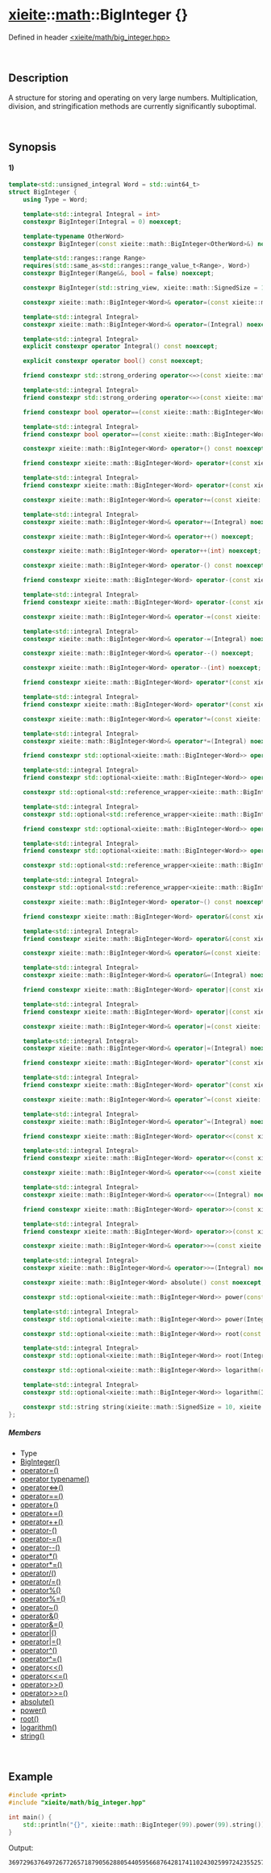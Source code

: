 # [xieite](../../xieite.md)\:\:[math](../../math.md)\:\:BigInteger \{\}
Defined in header [<xieite/math/big_integer.hpp>](../../../include/xieite/math/big_integer.hpp)

&nbsp;

## Description
A structure for storing and operating on very large numbers. Multiplication, division, and stringification methods are currently significantly suboptimal.

&nbsp;

## Synopsis
#### 1)
```cpp
template<std::unsigned_integral Word = std::uint64_t>
struct BigInteger {
    using Type = Word;

    template<std::integral Integral = int>
    constexpr BigInteger(Integral = 0) noexcept;

    template<typename OtherWord>
    constexpr BigInteger(const xieite::math::BigInteger<OtherWord>&) noexcept;

    template<std::ranges::range Range>
    requires(std::same_as<std::ranges::range_value_t<Range>, Word>)
    constexpr BigInteger(Range&&, bool = false) noexcept;

    constexpr BigInteger(std::string_view, xieite::math::SignedSize = 10, xieite::strings::NumberComponents = xieite::strings::NumberComponents()) noexcept;

    constexpr xieite::math::BigInteger<Word>& operator=(const xieite::math::BigInteger<Word>&) noexcept;

    template<std::integral Integral>
    constexpr xieite::math::BigInteger<Word>& operator=(Integral) noexcept;

    template<std::integral Integral>
    explicit constexpr operator Integral() const noexcept;

    explicit constexpr operator bool() const noexcept;

    friend constexpr std::strong_ordering operator<=>(const xieite::math::BigInteger<Word>&, const xieite::math::BigInteger<Word>&) noexcept;

    template<std::integral Integral>
    friend constexpr std::strong_ordering operator<=>(const xieite::math::BigInteger<Word>&, Integral) noexcept;

    friend constexpr bool operator==(const xieite::math::BigInteger<Word>&, const xieite::math::BigInteger<Word>&) const noexcept;

    template<std::integral Integral>
    friend constexpr bool operator==(const xieite::math::BigInteger<Word>&, Integral) const noexcept;

    constexpr xieite::math::BigInteger<Word> operator+() const noexcept;

    friend constexpr xieite::math::BigInteger<Word> operator+(const xieite::math::BigInteger<Word>&, const xieite::math::BigInteger<Word>&) noexcept;

    template<std::integral Integral>
    friend constexpr xieite::math::BigInteger<Word> operator+(const xieite::math::BigInteger<Word>&, Integral) noexcept;

    constexpr xieite::math::BigInteger<Word>& operator+=(const xieite::math::BigInteger<Word>&) noexcept;

    template<std::integral Integral>
    constexpr xieite::math::BigInteger<Word>& operator+=(Integral) noexcept;

    constexpr xieite::math::BigInteger<Word>& operator++() noexcept;

    constexpr xieite::math::BigInteger<Word> operator++(int) noexcept;

    constexpr xieite::math::BigInteger<Word> operator-() const noexcept;

    friend constexpr xieite::math::BigInteger<Word> operator-(const xieite::math::BigInteger<Word>&, const xieite::math::BigInteger<Word>&) noexcept;

    template<std::integral Integral>
    friend constexpr xieite::math::BigInteger<Word> operator-(const xieite::math::BigInteger<Word>&, Integral) noexcept;

    constexpr xieite::math::BigInteger<Word>& operator-=(const xieite::math::BigInteger<Word>&) noexcept;

    template<std::integral Integral>
    constexpr xieite::math::BigInteger<Word>& operator-=(Integral) noexcept;

    constexpr xieite::math::BigInteger<Word>& operator--() noexcept;

    constexpr xieite::math::BigInteger<Word> operator--(int) noexcept;

    friend constexpr xieite::math::BigInteger<Word> operator*(const xieite::math::BigInteger<Word>&, const xieite::math::BigInteger<Word>&);

    template<std::integral Integral>
    friend constexpr xieite::math::BigInteger<Word> operator*(const xieite::math::BigInteger<Word>&, Integral) noexcept;

    constexpr xieite::math::BigInteger<Word>& operator*=(const xieite::math::BigInteger<Word>&) noexcept;

    template<std::integral Integral>
    constexpr xieite::math::BigInteger<Word>& operator*=(Integral) noexcept;

    friend constexpr std::optional<xieite::math::BigInteger<Word>> operator/(const xieite::math::BigInteger<Word>&, const xieite::math::BigInteger<Word>&) noexcept;

    template<std::integral Integral>
    friend constexpr std::optional<xieite::math::BigInteger<Word>> operator/(const xieite::math::BigInteger<Word>&, Integral) noexcept;

    constexpr std::optional<std::reference_wrapper<xieite::math::BigInteger<Word>>> operator/=(const xieite::math::BigInteger<Word>&) noexcept;

    template<std::integral Integral>
    constexpr std::optional<std::reference_wrapper<xieite::math::BigInteger<Word>>> operator/=(Integral) noexcept;

    friend constexpr std::optional<xieite::math::BigInteger<Word>> operator%(const xieite::math::BigInteger<Word>&, const xieite::math::BigInteger<Word>&) noexcept;

    template<std::integral Integral>
    friend constexpr std::optional<xieite::math::BigInteger<Word>> operator%(const xieite::math::BigInteger<Word>&, Integral) noexcept;

    constexpr std::optional<std::reference_wrapper<xieite::math::BigInteger<Word>>> operator%=(const xieite::math::BigInteger<Word>&) noexcept;

    template<std::integral Integral>
    constexpr std::optional<std::reference_wrapper<xieite::math::BigInteger<Word>>> operator%=(Integral) noexcept;

    constexpr xieite::math::BigInteger<Word> operator~() const noexcept;

    friend constexpr xieite::math::BigInteger<Word> operator&(const xieite::math::BigInteger<Word>&, const xieite::math::BigInteger<Word>&) noexcept;

    template<std::integral Integral>
    friend constexpr xieite::math::BigInteger<Word> operator&(const xieite::math::BigInteger<Word>&, Integral) noexcept;

    constexpr xieite::math::BigInteger<Word>& operator&=(const xieite::math::BigInteger<Word>&) noexcept;

    template<std::integral Integral>
    constexpr xieite::math::BigInteger<Word>& operator&=(Integral) noexcept;

    friend constexpr xieite::math::BigInteger<Word> operator|(const xieite::math::BigInteger<Word>&, const xieite::math::BigInteger<Word>&) noexcept;

    template<std::integral Integral>
    friend constexpr xieite::math::BigInteger<Word> operator|(const xieite::math::BigInteger<Word>&, Integral) noexcept;

    constexpr xieite::math::BigInteger<Word>& operator|=(const xieite::math::BigInteger<Word>&) noexcept;

    template<std::integral Integral>
    constexpr xieite::math::BigInteger<Word>& operator|=(Integral) noexcept;

    friend constexpr xieite::math::BigInteger<Word> operator^(const xieite::math::BigInteger<Word>&, const xieite::math::BigInteger<Word>&) noexcept;

    template<std::integral Integral>
    friend constexpr xieite::math::BigInteger<Word> operator^(const xieite::math::BigInteger<Word>&, Integral) noexcept;

    constexpr xieite::math::BigInteger<Word>& operator^=(const xieite::math::BigInteger<Word>&) noexcept;

    template<std::integral Integral>
    constexpr xieite::math::BigInteger<Word>& operator^=(Integral) noexcept;

    friend constexpr xieite::math::BigInteger<Word> operator<<(const xieite::math::BigInteger<Word>&, const xieite::math::BigInteger<Word>&) noexcept;

    template<std::integral Integral>
    friend constexpr xieite::math::BigInteger<Word> operator<<(const xieite::math::BigInteger<Word>&, Integral) noexcept;

    constexpr xieite::math::BigInteger<Word>& operator<<=(const xieite::math::BigInteger<Word>&) noexcept;

    template<std::integral Integral>
    constexpr xieite::math::BigInteger<Word>& operator<<=(Integral) noexcept;

    friend constexpr xieite::math::BigInteger<Word> operator>>(const xieite::math::BigInteger<Word>&, const xieite::math::BigInteger<Word>&) noexcept;

    template<std::integral Integral>
    friend constexpr xieite::math::BigInteger<Word> operator>>(const xieite::math::BigInteger<Word>&, Integral) noexcept;

    constexpr xieite::math::BigInteger<Word>& operator>>=(const xieite::math::BigInteger<Word>&) noexcept;

    template<std::integral Integral>
    constexpr xieite::math::BigInteger<Word>& operator>>=(Integral) noexcept;

    constexpr xieite::math::BigInteger<Word> absolute() const noexcept;

    constexpr std::optional<xieite::math::BigInteger<Word>> power(const xieite::math::BigInteger<Word>&) const noexcept;

    template<std::integral Integral>
    constexpr std::optional<xieite::math::BigInteger<Word>> power(Integral) const noexcept;

    constexpr std::optional<xieite::math::BigInteger<Word>> root(const xieite::math::BigInteger<Word>&) const noexcept;

    template<std::integral Integral>
    constexpr std::optional<xieite::math::BigInteger<Word>> root(Integral) const noexcept;

    constexpr std::optional<xieite::math::BigInteger<Word>> logarithm(const xieite::math::BigInteger<Word>&) const noexcept;

    template<std::integral Integral>
    constexpr std::optional<xieite::math::BigInteger<Word>> logarithm(Integral) const noexcept;

    constexpr std::string string(xieite::math::SignedSize = 10, xieite::strings::NumberComponents = xieite::strings::NumberComponents()) const noexcept;
};
```
##### Members
- Type
- [BigInteger\(\)](./structures/big_integer/1/operators/constructor.md)
- [operator=\(\)](./structures/big_integer/1/operators/assign.md)
- [operator typename\(\)](./structures/big_integer/1/operators/cast.md)
- [operator\<=\>\(\)](./structures/big_integer/1/operators/spaceship.md)
- [operator==\(\)](./structures/big_integer/1/operators/s/equal.md)
- [operator+\(\)](./structures/big_integer/1/operators/add.md)
- [operator+=\(\)](./structures/big_integer/1/operators/addAssign.md)
- [operator++\(\)](./structures/big_integer/1/operators/increment.md)
- [operator-\(\)](./structures/big_integer/1/operators/subtract.md)
- [operator-=\(\)](./structures/big_integer/1/operators/subtract_assign.md)
- [operator--\(\)](./structures/big_integer/1/operators/decrement.md)
- [operator*\(\)](./structures/big_integer/1/operators/multiply.md)
- [operator*=\(\)](./structures/big_integer/1/operators/multiply_assign.md)
- [operator/\(\)](./structures/big_integer/1/operators/divide.md)
- [operator/=\(\)](./structures/big_integer/1/operators/divide_assign.md)
- [operator%\(\)](./structures/big_integer/1/operators/modulo.md)
- [operator%=\(\)](./structures/big_integer/1/operators/modulo_assign.md)
- [operator~\(\)](./structures/big_integer/1/operators/bitwise_not.md)
- [operator&\(\)](./structures/big_integer/1/operators/bitwise_and.md)
- [operator&=\(\)](./structures/big_integer/1/operators/bitwise_and_assign.md)
- [operator|\(\)](./structures/big_integer/1/operators/bitwise_or.md)
- [operator|=\(\)](./structures/big_integer/1/operators/bitwise_or_assign.md)
- [operator^\(\)](./structures/big_integer/1/operators/bitwise_xor.md)
- [operator^=\(\)](./structures/big_integer/1/operators/bitwise_xor_assign.md)
- [operator\<\<\(\)](./structures/big_integer/1/operators/bitwise_shift_left.md)
- [operator\<\<=\(\)](./structures/big_integer/1/operators/bitwise_shift_left_assign.md)
- [operator\>\>\(\)](./structures/big_integer/1/operators/bitwise_shift_right.md)
- [operator\>\>=\(\)](./structures/big_integer/1/operators/bitwise_shift_right_assign.md)
- [absolute\(\)](./structures/big_integer/1/absolute.md)
- [power\(\)](./structures/big_integer/1/power.md)
- [root\(\)](./structures/big_integer/1/root.md)
- [logarithm\(\)](./structures/big_integer/1/logarithm.md)
- [string\(\)](./structures/big_integer/1/string.md)

&nbsp;

## Example
```cpp
#include <print>
#include "xieite/math/big_integer.hpp"

int main() {
    std::println("{}", xieite::math::BigInteger(99).power(99).string());
}
```
Output:
```
369729637649726772657187905628805440595668764281741102430259972423552570455277523421410650010128232727940978889548326540119429996769494359451621570193644014418071060667659301384999779999159200499899
```
